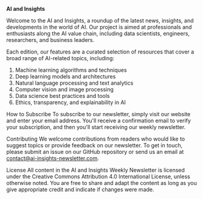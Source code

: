**AI and Insights**

Welcome to the AI and Insights, a roundup of the latest news, insights, and developments in the world of AI. Our project is aimed at professionals and enthusiasts along the AI value chain, including data scientists, engineers, researchers, and business leaders.

Each edition, our features are a curated selection of resources that cover a broad range of AI-related topics, including:

1. Machine learning algorithms and techniques
2. Deep learning models and architectures
3. Natural language processing and text analytics
4. Computer vision and image processing
5. Data science best practices and tools
6. Ethics, transparency, and explainability in AI

How to Subscribe
To subscribe to our newsletter, simply visit our website and enter your email address. You'll receive a confirmation email to verify your subscription, and then you'll start receiving our weekly newsletter.

Contributing
We welcome contributions from readers who would like to suggest topics or provide feedback on our newsletter. To get in touch, please submit an issue on our GitHub repository or send us an email at contact@ai-insights-newsletter.com.

License
All content in the AI and Insights Weekly Newsletter is licensed under the Creative Commons Attribution 4.0 International License, unless otherwise noted. You are free to share and adapt the content as long as you give appropriate credit and indicate if changes were made.




